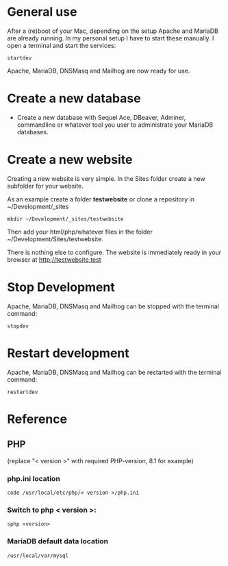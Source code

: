 # General use

After a (re)boot of your Mac, depending on the setup Apache and MariaDB are already running.
In my personal setup I have to start these manually. I open a terminal and start the services:

```
startdev
```

Apache, MariaDB, DNSMasq and Mailhog are now ready for use.


# Create a new database

- Create a new database with Sequel Ace, DBeaver, Adminer, commandline or whatever tool you user to administrate your MariaDB databases.


# Create a new website

Creating a new website is very simple. In the Sites folder create a new subfolder for your website.

As an example create a folder **testwebsite** or clone a repository in ~/Development/_sites

```
mkdir ~/Development/_sites/testwebsite
```

Then add your html/php/whatever files in the folder ~/Development/Sites/testwebsite.

There is nothing else to configure. The website is immediately ready in your browser at http://testwebsite.test


# Stop Development

Apache, MariaDB, DNSMasq and Mailhog can be stopped with the terminal command:

```
stopdev
```


# Restart development

Apache, MariaDB, DNSMasq and Mailhog can be restarted with the terminal command:

```
restartdev

```

# Reference

## PHP

(replace "< version >" with required PHP-version, 8.1 for example)

### php.ini location

```
code /usr/local/etc/php/< version >/php.ini
```

### Switch to php < version >:

```
sphp <version>
```

### MariaDB default data location

```
/usr/local/var/mysql
```